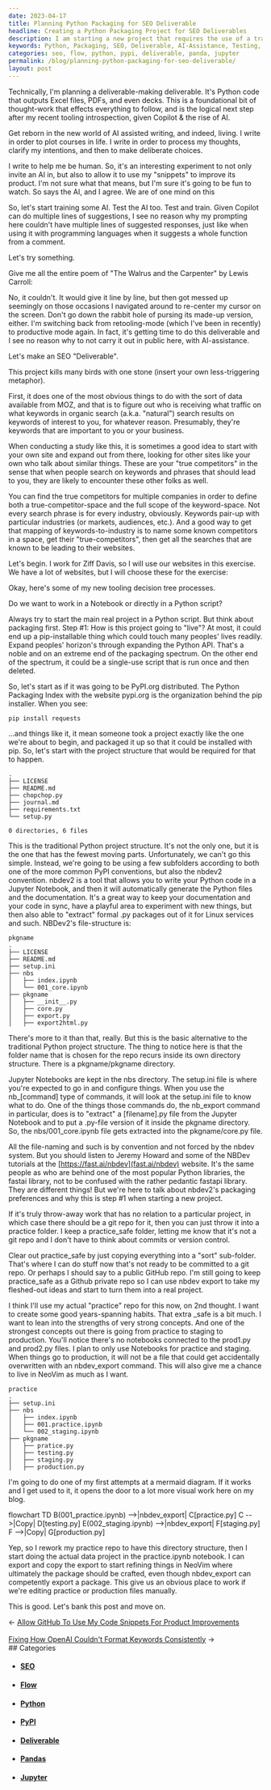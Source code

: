 ```yaml
---
date: 2023-04-17
title: Planning Python Packaging for SEO Deliverable
headline: Creating a Python Packaging Project for SEO Deliverables
description: I am starting a new project that requires the use of a traditional Python project structure, as well as AI-assistance and testing to ensure it works properly. I am conducting a study to determine the most important traffic and keywords for my business, and I am creating a deliverable-making deliverable with Python code to output Excel files, PDFs, and decks. All that tedious housekeeping work I'm delegating to AI.
keywords: Python, Packaging, SEO, Deliverable, AI-Assistance, Testing, Excel, PDF, Decks, PyPI, nbdev2, Jupyter Notebooks, setup.ini, index.ipynb, 001.practice.ipynb, 002_staging.ipynb, practice.py, testing.py, staging.py, production.py, mermaid diagrams, flow, data
categories: seo, flow, python, pypi, deliverable, panda, jupyter
permalink: /blog/planning-python-packaging-for-seo-deliverable/
layout: post
---
```



Technically, I'm planning a deliverable-making deliverable. It's Python code
that outputs Excel files, PDFs, and even decks. This is a foundational bit of
thought-work that effects everything to follow, and is the logical next step
after my recent tooling introspection, given Copilot & the rise of AI.

Get reborn in the new world of AI assisted writing, and indeed, living. I write
in order to plot courses in life. I write in order to process my thoughts,
clarify my intentions, and then to make deliberate choices.

I write to help me be human. So, it's an interesting experiment to not only
invite an AI in, but also to allow it to use my "snippets" to improve its
product. I'm not sure what that means, but I'm sure it's going to be fun to
watch. So says the AI, and I agree. We are of one mind on this

So, let's start training some AI. Test the AI too. Test and train. Given
Copilot can do multiple lines of suggestions, I see no reason why my prompting
here couldn't have multiple lines of suggested responses, just like when using
it with programming languages when it suggests a whole function from a comment.

Let's try something.

Give me all the entire poem of "The Walrus and the Carpenter" by Lewis Carroll:

No, it couldn't. It would give it line by line, but then got messed up
seemingly on those occasions I navigated around to re-center my cursor on the
screen. Don't go down the rabbit hole of pursing its made-up version, either.
I'm switching back from retooling-mode (which I've been in recently) to
productive mode again. In fact, it's getting time to do this deliverable and I
see no reason why to not carry it out in public here, with AI-assistance.

Let's make an SEO "Deliverable".

This project kills many birds with one stone (insert your own less-triggering
metaphor).

First, it does one of the most obvious things to do with the sort of data
available from MOZ, and that is to figure out who is receiving what traffic on
what keywords in organic search (a.k.a. "natural") search results on keywords
of interest to you, for whatever reason. Presumably, they're keywords that are
important to you or your business.

When conducting a study like this, it is sometimes a good idea to start with
your own site and expand out from there, looking for other sites like your own
who talk about similar things. These are your "true competitors" in the sense
that when people search on keywords and phrases that should lead to you, they
are likely to encounter these other folks as well.

You can find the true competitors for multiple companies in order to define
both a true-competitor-space and the full scope of the keyword-space. Not every
search phrase is for every industry, obviously. Keywords pair-up with
particular industries (or markets, audiences, etc.). And a good way to get that
mapping of keywords-to-industry is to name some known competitors in a space,
get their "true-competitors", then get all the searches that are known to be
leading to their websites.

Let's begin. I work for Ziff Davis, so I will use our websites in this
exercise. We have a lot of websites, but I will choose these for the exercise:

Okay, here's some of my new tooling decision tree processes.

Do we want to work in a Notebook or directly in a Python script?

Always try to start the main real project in a Python script. But think about
packaging first. Step #1: How is this project going to "live"? At most, it
could end up a pip-installable thing which could touch many peoples' lives
readily. Expand peoples' horizon's through expanding the Python API. That's a
noble and on an extreme end of the packaging spectrum. On the other end of the
spectrum, it could be a single-use script that is run once and then deleted.

So, let's start as if it was going to be PyPI.org distributed. The Python
Packaging Index with the website pypi.org is the organization behind the pip
installer. When you see:

    pip install requests

...and things like it, it mean someone took a project exactly like the one
we're about to begin, and packaged it up so that it could be installed with
pip. So, let's start with the project structure that would be required for that
to happen.

    .
    ├── LICENSE
    ├── README.md
    ├── chopchop.py
    ├── journal.md
    ├── requirements.txt
    └── setup.py

    0 directories, 6 files

This is the traditional Python project structure. It's not the only one, but it
is the one that has the fewest moving parts. Unfortunately, we can't go this
simple. Instead, we're going to be using a few subfolders according to both one
of the more common PyPI conventions, but also the nbdev2 convention. nbdev2 is
a tool that allows you to write your Python code in a Jupyter Notebook, and
then it will automatically generate the Python files and the documentation.
It's a great way to keep your documentation and your code in sync, have a
playful area to experiment with new things, but then also able to "extract"
formal .py packages out of it for Linux services and such. NBDev2's
file-structure is:

    pkgname
    .
    ├── LICENSE
    ├── README.md
    ├── setup.ini
    ├── nbs
    │   ├── index.ipynb
    │   └── 001_core.ipynb
    ├── pkgname
    │   ├── __init__.py
    │   ├── core.py
    │   ├── export.py
    │   ├── export2html.py

There's more to it than that, really. But this is the basic alternative to the
traditional Python project structure. The thing to notice here is that the
folder name that is chosen for the repo recurs inside its own directory
structure. There is a pkgname/pkgname directory.

Jupyter Notebooks are kept in the nbs directory. The setup.ini file is where
you're expected to go in and configure things. When you use the nb_[command]
type of commands, it will look at the setup.ini file to know what to do. One of
the things those commands do, the nb_export command in particular, does is to
"extract" a [filename].py file from the Jupyter Notebook and to put a .py-file
version of it inside the pkgname directory. So, the nbs/001_core.ipynb file
gets extracted into the pkgname/core.py file.

All the file-naming and such is by convention and not forced by the nbdev
system. But you should listen to Jeremy Howard and some of the NBDev tutorials
at the [https://fast.ai/nbdev](fast.ai/nbdev) website. It's the same people as
who are behind one of the most popular Python libraries, the fastai library,
not to be confused with the rather pedantic fastapi library. They are different
things! But we're here to talk about nbdev2's packaging preferences and why
this is step #1 when starting a new project.

If it's truly throw-away work that has no relation to a particular project, in
which case there should be a git repo for it, then you can just throw it into a
practice folder. I keep a practice_safe folder, letting me know that it's not a
git repo and I don't have to think about commits or version control.

Clear out practice_safe by just copying everything into a "sort" sub-folder.
That's where I can do stuff now that's not ready to be committed to a git repo.
Or perhaps I should say to a public GitHub repo. I'm still going to keep
practice_safe as a Github private repo so I can use nbdev export to take my
fleshed-out ideas and start to turn them into a real project.

I think I'll use my actual "practice" repo for this now, on 2nd thought. I want
to create some good years-spanning habits. That extra \_safe is a bit much. I
want to lean into the strengths of very strong concepts. And one of the
strongest concepts out there is going from practice to staging to production.
You'll notice there's no notebooks connected to the prod1.py and prod2.py
files. I plan to only use Notebooks for practice and staging. When things go to
production, it will not be a file that could get accidentally overwritten with
an nbdev_export command. This will also give me a chance to live in NeoVim as
much as I want.

    practice
    .
    ├── setup.ini
    ├── nbs
    │   ├── index.ipynb
    │   ├── 001.practice.ipynb
    │   └── 002_staging.ipynb
    ├── pkgname
    │   ├── pratice.py
    │   ├── testing.py
    │   ├── staging.py
    │   ├── production.py

I'm going to do one of my first attempts at a mermaid diagram. If it works and
I get used to it, it opens the door to a lot more visual work here on my blog.

<div class="mermaid">
flowchart TD
    B(001_practice.ipynb) -->|nbdev_export| C[practice.py]
    C -->|Copy| D[testing.py]
    E(002_staging.ipynb) -->|nbdev_export| F[staging.py]
    F -->|Copy| G[production.py]
</div>

Yep, so I rework my practice repo to have this directory structure, then I
start doing the actual data project in the practice.ipynb notebook. I can
export and copy the export to start refining things in NeoVim where ultimately
the package should be crafted, even though nbdev_export can competently export
a package. This give us an obvious place to work if we're editing practice or
production files manually.

This is good. Let's bank this post and move on.


<div class="arrow-links"><div class="post-nav-prev"><span class="arrow">&larr;&nbsp;</span><a href="/blog/allow-github-to-use-my-code-snippets-for-product-improvements/">Allow GitHub To Use My Code Snippets For Product Improvements</a></div> &nbsp; <div class="post-nav-next"><a href="/blog/fixing-how-openai-couldn-t-format-keywords-consistently/">Fixing How OpenAI Couldn't Format Keywords Consistently</a><span class="arrow">&nbsp;&rarr;</span></div></div>
## Categories

<ul>
<li><h4><a href='/seo/'>SEO</a></h4></li>
<li><h4><a href='/flow/'>Flow</a></h4></li>
<li><h4><a href='/python/'>Python</a></h4></li>
<li><h4><a href='/pypi/'>PyPI</a></h4></li>
<li><h4><a href='/deliverable/'>Deliverable</a></h4></li>
<li><h4><a href='/panda/'>Pandas</a></h4></li>
<li><h4><a href='/jupyter/'>Jupyter</a></h4></li></ul>
